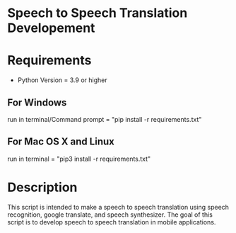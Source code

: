 # Speech to Speech Translation Developement

# Requirements
- Python Version = 3.9 or higher
## For Windows
run in terminal/Command prompt = "pip install -r requirements.txt"

## For Mac OS X and Linux
run in terminal = "pip3 install -r requirements.txt"

# Description
This script is intended to make a speech to speech translation using speech recognition, google translate, and speech synthesizer.
The goal of this script is to develop speech to speech translation in mobile applications.

